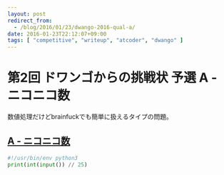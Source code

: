 ```yaml
---
layout: post
redirect_from:
  - /blog/2016/01/23/dwango-2016-qual-a/
date: 2016-01-23T22:12:07+09:00
tags: [ "competitive", "writeup", "atcoder", "dwango" ]
---
```


# 第2回 ドワンゴからの挑戦状 予選 A - ニコニコ数

数値処理だけどbrainfuckでも簡単に扱えるタイプの問題。

## [A - ニコニコ数](https://beta.atcoder.jp/contests/dwango2016-prelims/tasks/dwango2016qual_a)

``` python
#!/usr/bin/env python3
print(int(input()) // 25)
```
